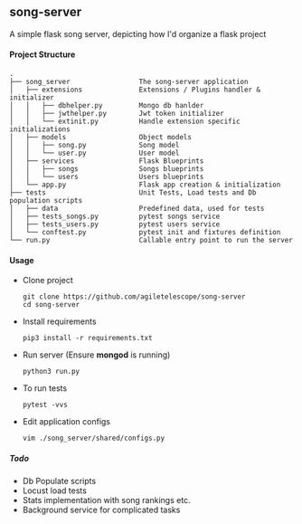 
## song-server
A simple flask song server, depicting how I'd organize a flask project

#### Project Structure
```
.
├── song_server                 The song-server application
│   ├── extensions              Extensions / Plugins handler & initializer
│   │   ├── dbhelper.py         Mongo db hanlder
│   │   ├── jwthelper.py        Jwt token initializer
│   │   └── extinit.py          Handle extension specific initializations
│   ├── models                  Object models
│   │   ├── song.py             Song model
│   │   └── user.py             User model
│   ├── services                Flask Blueprints
│   │   ├── songs               Songs blueprints
│   │   └── users               Users blueprints
│   └── app.py                  Flask app creation & initialization
├── tests                       Unit Tests, Load tests and Db population scripts
│   ├── data                    Predefined data, used for tests
│   ├── tests_songs.py          pytest songs service
│   ├── tests_users.py          pytest users service
│   └── conftest.py             pytest init and fixtures definition
└── run.py                      Callable entry point to run the server
```

#### Usage
- Clone project
    ```
    git clone https://github.com/agiletelescope/song-server
    cd song-server
    ```
- Install requirements
    ```
    pip3 install -r requirements.txt
    ```
- Run server (Ensure **mongod** is running)
    ```
    python3 run.py
    ```
- To run tests
    ```
    pytest -vvs
    ```
- Edit application configs
    ```
    vim ./song_server/shared/configs.py
    ```

##### Todo

- Db Populate scripts
- Locust load tests
- Stats implementation with song rankings etc.
- Background service for complicated tasks
